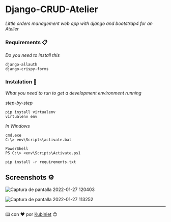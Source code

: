 # Django-CRUD-Atelier

_Little orders management web app with django and bootstrap4 for an Atelier_




### Requirements 📋

_Do you need to install this_

```
django-allauth
django-crispy-forms

```

### Instalation 🔧

_What you need to run to get a development environment running_

_step-by-step_

```
pip install virtualenv
virtualenv env
```

_In Windows_

```
cmd.exe
C:\> env\Scripts\activate.bat

PowerShell
PS C:\> <env\Scripts\Activate.ps1

pip install -r requirements.txt

```





## Screenshots ⚙️

![Captura de pantalla 2022-01-27 120403](https://user-images.githubusercontent.com/96630622/151355468-acde8540-32b0-4fec-a74c-1b261fe2f9ee.png)


![Captura de pantalla 2022-01-27 113252](https://user-images.githubusercontent.com/96630622/151353675-9e66d89e-1faf-4e48-aea0-874c73ffbba4.png)








---
⌨️ con ❤️ por [Kubiniet](https://github.com/Kubiniet) 😊
